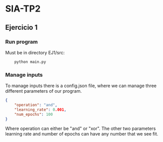# SIA-TP2

## Ejercicio 1

### Run program

Must be in directory EJ1/src:

```bash
    python main.py
```

### Manage inputs

To manage inputs there is a config.json file, where we can manage three different parameters of our program.

```json
{
    "operation": "and",
    "learning_rate": 0.001,
    "num_epochs": 100
}
```

Where operation can either be "and" or "xor".
The other two parameters learning rate and number of epochs can have any number that we see fit.
